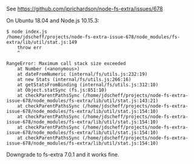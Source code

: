 See https://github.com/jprichardson/node-fs-extra/issues/678

On Ubuntu 18.04 and Node.js 10.15.3:

    $ node index.js 
    /home/jdscheff/projects/node-fs-extra-issue-678/node_modules/fs-extra/lib/util/stat.js:149
        throw err
        ^

    RangeError: Maximum call stack size exceeded
        at Number (<anonymous>)
        at dateFromNumeric (internal/fs/utils.js:232:19)
        at new Stats (internal/fs/utils.js:266:16)
        at getStatsFromBinding (internal/fs/utils.js:312:10)
        at Object.statSync (fs.js:851:10)
        at checkParentPathsSync (/home/jdscheff/projects/node-fs-extra-issue-678/node_modules/fs-extra/lib/util/stat.js:143:21)
        at checkParentPathsSync (/home/jdscheff/projects/node-fs-extra-issue-678/node_modules/fs-extra/lib/util/stat.js:154:10)
        at checkParentPathsSync (/home/jdscheff/projects/node-fs-extra-issue-678/node_modules/fs-extra/lib/util/stat.js:154:10)
        at checkParentPathsSync (/home/jdscheff/projects/node-fs-extra-issue-678/node_modules/fs-extra/lib/util/stat.js:154:10)
        at checkParentPathsSync (/home/jdscheff/projects/node-fs-extra-issue-678/node_modules/fs-extra/lib/util/stat.js:154:10)

Downgrade to fs-extra 7.0.1 and it works fine.
